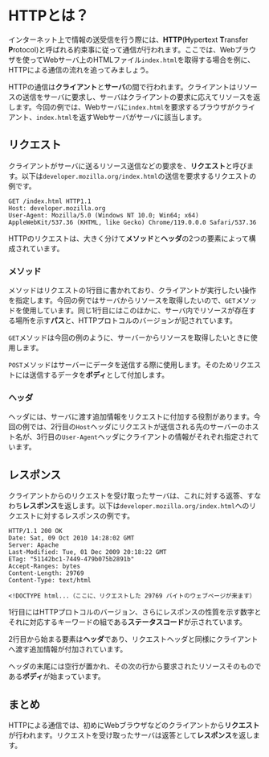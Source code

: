 # HTTPとは？
インターネット上で情報の送受信を行う際には、**HTTP**(**H**yper**t**ext **T**ransfer **P**rotocol)と呼ばれる約束事に従って通信が行われます。ここでは、Webブラウザを使ってWebサーバ上のHTMLファイル`index.html`を取得する場合を例に、HTTPによる通信の流れを追ってみましょう。

HTTPの通信は**クライアント**と**サーバ**の間で行われます。クライアントはリソースの送信をサーバに要求し、サーバはクライアントの要求に応えてリソースを返します。今回の例では、Webサーバに`index.html`を要求するブラウザがクライアント、`index.html`を返すWebサーバがサーバに該当します。

## リクエスト
クライアントがサーバに送るリソース送信などの要求を、**リクエスト**と呼びます。以下は`developer.mozilla.org/index.html`の送信を要求するリクエストの例です。

```HTTP
GET /index.html HTTP1.1
Host: developer.mozilla.org
User-Agent: Mozilla/5.0 (Windows NT 10.0; Win64; x64) AppleWebKit/537.36 (KHTML, like Gecko) Chrome/119.0.0.0 Safari/537.36
```

HTTPのリクエストは、大きく分けて**メソッド**と**ヘッダ**の2つの要素によって構成されています。

### メソッド
メソッドはリクエストの1行目に書かれており、クライアントが実行したい操作を指定します。今回の例ではサーバからリソースを取得したいので、`GET`メソッドを使用しています。同じ1行目にはこのほかに、サーバ内でリソースが存在する場所を示す**パス**と、HTTPプロトコルのバージョンが記されています。

`GET`メソッドは今回の例のように、サーバーからリソースを取得したいときに使用します。

`POST`メソッドはサーバーにデータを送信する際に使用します。そのためリクエストには送信するデータを**ボディ**として付加します。

### ヘッダ
ヘッダには、サーバに渡す追加情報をリクエストに付加する役割があります。今回の例では、2行目の`Host`ヘッダにリクエストが送信される先のサーバーのホスト名が、3行目の`User-Agent`ヘッダにクライアントの情報がそれぞれ指定されています。

## レスポンス
クライアントからのリクエストを受け取ったサーバは、これに対する返答、すなわち**レスポンス**を返します。以下は`developer.mozilla.org/index.html`へのリクエストに対するレスポンスの例です。

```
HTTP/1.1 200 OK
Date: Sat, 09 Oct 2010 14:28:02 GMT
Server: Apache
Last-Modified: Tue, 01 Dec 2009 20:18:22 GMT
ETag: "51142bc1-7449-479b075b2891b"
Accept-Ranges: bytes
Content-Length: 29769
Content-Type: text/html

<!DOCTYPE html...（ここに、リクエストした 29769 バイトのウェブページが来ます）
```

1行目にはHTTPプロトコルのバージョン、さらにレスポンスの性質を示す数字とそれに対応するキーワードの組である**ステータスコード**が示されています。

2行目から始まる要素は**ヘッダ**であり、リクエストヘッダと同様にクライアントへ渡す追加情報が付加されています。

ヘッダの末尾には空行が置かれ、その次の行から要求されたリソースそのものである**ボディ**が始まっています。

## まとめ
HTTPによる通信では、初めにWebブラウザなどのクライアントから**リクエスト**が行われます。リクエストを受け取ったサーバは返答として**レスポンス**を返します。
